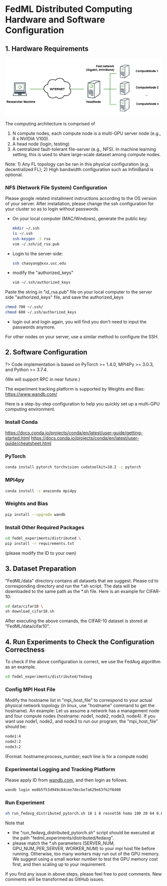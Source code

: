 # FedML Distributed Computing Hardware and Software Configuration

## 1. Hardware Requirements
![multi-gpu-server](./image/multi-gpu-topo.png)

The computing architecture is comprised of
1. N compute nodes, each compute node is a multi-GPU server node (e.g., 8 x NVIDIA V100). 
2. A head node (login, testing) 
3. A centralized fault-tolerant file-server (e.g., NFS). In machine learning setting, this is used to share large-scale dataset among compute nodes.

Note: 1) Any FL topology can be ran in this physical configuration (e.g. decentralized FL); 2) High bandwidth configuration such as InfiniBand is optional.

### NFS (Network File System) Configuration

Please google related installment instructions according to the OS version of your server.
After installation, please change the ssh configuration for your cluster so as to login without passwords.

- On your local computer (MAC/Windows), generate the public key:

  ``` bash
  mkdir ~/.ssh
  ls ~/.ssh
  ssh-keygen -t rsa
  vim ~/.ssh/id_rsa.pub
  ```

- Login to the server-side:

  ``` bash
  ssh chaoyang@xxx.usc.edu
  ```

- modify the "authorized_keys"

  ``` bash
  vim ~/.ssh/authorized_keys
  ```


Paste the string in "id_rsa.pub" file on your local computer to the server side "authorized_keys" file, and save the authorized_keys

  ``` bash
  chmod 700 ~/.ssh/
  chmod 600 ~/.ssh/authorized_keys
  ```

- login out and login again, you will find you don't need to input the passwords anymore.

For other nodes on your server, use a similar method to configure the SSH.


## 2. Software Configuration

?> Code implementation is based on PyTorch >= 1.4.0, MPI4Py >= 3.0.3, and Python >= 3.7.4.

(We will support RPC in near future.)

The experiment tracking platform is supported by Weights and Bias: https://www.wandb.com/

Here is a step-by-step configuration to help you quickly set up a multi-GPU computing environment.

### Install Conda

https://docs.conda.io/projects/conda/en/latest/user-guide/getting-started.html
https://docs.conda.io/projects/conda/en/latest/user-guide/cheatsheet.html

### PyTorch

``` bash
conda install pytorch torchvision cudatoolkit=10.2 -c pytorch
```

### MPI4py


``` bash
conda install -c anaconda mpi4py
```

### Weights and Bias

``` bash
pip install --upgrade wandb
```

### Install Other Required Packages

``` bash
cd fedml_experiments/distributed \
pip install -r requirements.txt
```

(please modify the ID to your own)

## 3. Dataset Preparation

"FedML/data" directory contains all datasets that we suggest. Please cd to corresponding directory and run the *.sh script. 
The data will be downloaded to the same path as the *.sh file. Here is an example for CIFAR-10:

``` bash
cd data/cifar10 \
sh download_cifar10.sh
```

After executing the above comands, the CIFAR-10 dataset is stored at "FedML/data/cifar10".

## 4. Run Experiments to Check the Configuration Correctness
To check if the above configuration is correct, we use the FedAvg algorithm as an example.

``` bash
cd fedml_experiments/distributed/fedavg
```

### Config MPI Host File

Modify the hostname list in "mpi_host_file" to correspond to your actual physical network topology (in linux, use "hostname" command to get the hostname).
An example: Let us assume a network has a management node and four compute nodes (hostname: node1, node2, node3, node4).
If you want use node1, node2, and node3 to run our program, the "mpi_host_file" should be:

``` bash
node1:4
node2:2
node3:2
```

(Format: hostname:process_number; each line is for a compute node)

### Experimental Logging and Tracking Platform

Please apply ID from [wandb.com](https://www.wandb.com), and then login as follows.

``` bash
wandb login ee0b5f53d949c84cee7decbe7a629e63fb2f8408
```

### Run Experiment

``` bash
sh run_fedavg_distributed_pytorch.sh 10 1 8 resnet56 homo 100 20 64 0.001 cifar10 "./../../../data/cifar10"
```

Note that 

- the "run_fedavg_distributed_pytorch.sh" script should be executed at the path "fedml_experiments/distributed/fedavg".
- please match the *.sh parameters (SERVER_NUM, GPU_NUM_PER_SERVER, WORKER_NUM) to your mpi host file before running. Otherwise, too many workers may run out of the GPU memory. We suggest using a small worker number to test the GPU memory cost first, and then scaling up to your requirement.


If you find any issue in above steps, please feel free to post comments. New comments will be transformed as GitHub issues.
